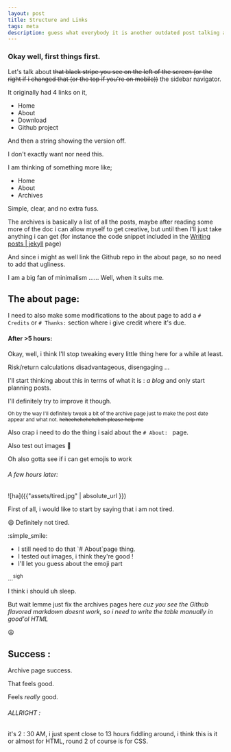 ```yaml
---
layout: post
title: Structure and Links
tags: meta
description: guess what everybody it is another outdated post talking about things no one cares about, weeheee
---
```


### Okay well, first things first.
Let's talk about ~~that black stripe you see on the left of the screen (or the right if i changed that (or the top if you're on mobile))~~ the sidebar navigator.

It originally had 4 links on it,
<ul>
    <li>Home</li>
    <li>About</li>
    <li>Download</li>
    <li>Github project</li>
</ul>
And then a string showing the version off.


I don't exactly want nor need this.

I am thinking of something more like;
<ul>
    <li>Home</li>
    <li>About</li>
    <li>Archives</li>
</ul>

Simple, clear, and no extra fuss.

The archives is basically a list of all the posts, maybe after reading some more of the doc i can allow myself to get creative, but until then I'll just take anything i can get (for instance the code snippet included in the [Writing posts | jekyll](https://jekyllrb.com/docs/posts/) page)


And since i might as well link the Github repo in the about page, so no need to add that ugliness.

I am a big fan of minimalism ...... Well, when it suits me.


## The about page:

I need to also make some modifications to the about page to add a `# Credits` or `# Thanks:` section where i give credit where it's due.



#### After >5 hours:

Okay, well, i think I'll stop tweaking every little thing here for a while at least.

Risk/return calculations disadvantageous, disengaging ...

I'll start thinking about this in terms of what it is : *a blog* and only start planning posts.

I'll definitely try to improve it though.

<small>Oh by the way I'll definitely tweak a bit of the archive page just to make the post date appear and
what not. ~~heheeheheheheheh please help me~~</small>

Also crap i need to do the thing i said about the `# About: ` page.

Also test out images :thinking:

Oh also gotta see if i can get emojis to work

###### A few hours later:
![ha]({{"assets/tired.jpg" | absolute_url }})

First of all, i would like to start by saying that i am not tired.

:smile:
Definitely not tired.

:simple_smile:
 <ul>
    <li>I still need to do that `# About`page thing.</li>
    <li>I tested out images, i think they're good !</li>
    <li>I'll let you guess about the emoji part </li>
</ul>

...<sup>sigh</sup>

I think i should uh sleep.

But wait lemme just fix the archives pages here *cuz you see the Github flavored markdown doesnt work, so i need to write the table manually in good'ol HTML*

:weary:


## Success :

Archive page success.

That feels good.

Feels *really* good.

###### ALLRIGHT :
it's 2 : 30 AM, i just spent close to 13 hours fiddling around, i think this is it or almost for HTML, round 2 of course is for CSS.
